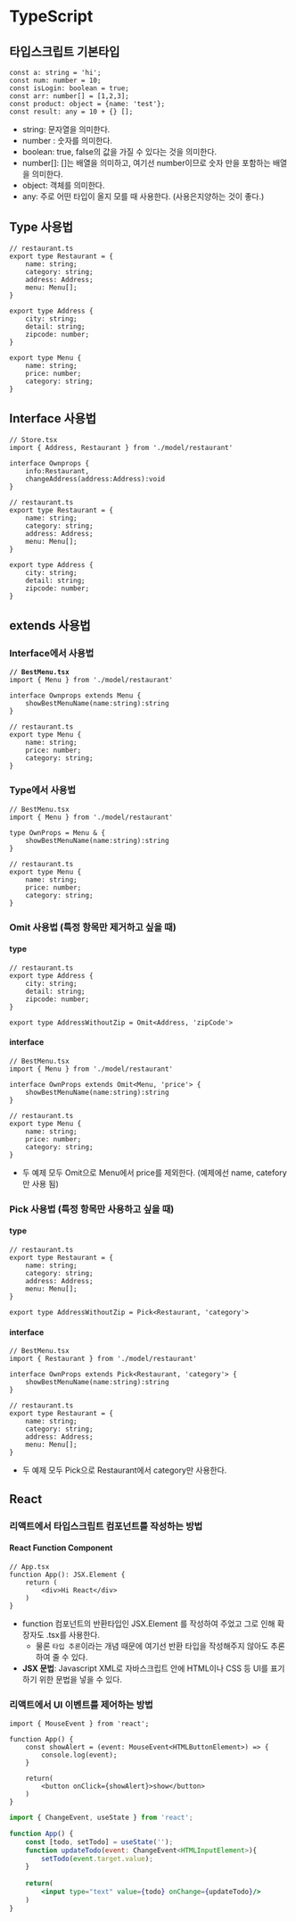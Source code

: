 # TypeScript

## 타입스크립트 기본타입

```tsx
const a: string = 'hi';
const num: number = 10;
const isLogin: boolean = true;
const arr: number[] = [1,2,3];
const product: object = {name: 'test'};
const result: any = 10 + {} [];
```

* string: 문자열을 의미한다.
* number : 숫자를 의미한다.
* boolean: true, false의 값을 가질 수 있다는 것을 의미한다.
* number\[]: \[]는 배열을 의미하고, 여기선 number이므로 숫자 만을 포함하는 배열을 의미한다.
* object: 객체를 의미한다.
* any: 주로 어떤 타입이 올지 모를 때 사용한다. (사용은지양하는 것이 좋다.)



## Type 사용법

```tsx
// restaurant.ts
export type Restaurant = {
    name: string;
    category: string;
    address: Address;
    menu: Menu[];
}

export type Address {
    city: string;
    detail: string;
    zipcode: number;
}

export type Menu {
    name: string;
    price: number;
    category: string;
}
```



## Interface 사용법

```tsx
// Store.tsx
import { Address, Restaurant } from './model/restaurant'

interface Ownprops {
    info:Restaurant,
    changeAddress(address:Address):void
}

// restaurant.ts
export type Restaurant = {
    name: string;
    category: string;
    address: Address;
    menu: Menu[];
}

export type Address {
    city: string;
    detail: string;
    zipcode: number;
}
```



## extends 사용법

### Interface에서 사용법

<pre class="language-tsx"><code class="lang-tsx"><strong>// BestMenu.tsx
</strong>import { Menu } from './model/restaurant'

interface Ownprops extends Menu {
    showBestMenuName(name:string):string
}

// restaurant.ts
export type Menu {
    name: string;
    price: number;
    category: string;
}
</code></pre>

### Type에서 사용법

```tsx
// BestMenu.tsx
import { Menu } from './model/restaurant'

type OwnProps = Menu & {
    showBestMenuName(name:string):string
}

// restaurant.ts
export type Menu {
    name: string;
    price: number;
    category: string;
}
```

### Omit 사용법 (특정 항목만 제거하고 싶을 때)

#### type

```tsx
// restaurant.ts
export type Address {
    city: string;
    detail: string;
    zipcode: number;
}

export type AddressWithoutZip = Omit<Address, 'zipCode'>
```

#### interface

```tsx
// BestMenu.tsx
import { Menu } from './model/restaurant'

interface OwnProps extends Omit<Menu, 'price'> {
    showBestMenuName(name:string):string
}

// restaurant.ts
export type Menu {
    name: string;
    price: number;
    category: string;
}
```

* 두 예제 모두 Omit으로 Menu에서 price를 제외한다. (예제에선 name, catefory만 사용 됨)

### Pick 사용법 (특정 항목만 사용하고 싶을 때)

#### type

```tsx
// restaurant.ts
export type Restaurant = {
    name: string;
    category: string;
    address: Address;
    menu: Menu[];
}

export type AddressWithoutZip = Pick<Restaurant, 'category'>
```

#### interface

```tsx
// BestMenu.tsx
import { Restaurant } from './model/restaurant'

interface OwnProps extends Pick<Restaurant, 'category'> {
    showBestMenuName(name:string):string
}

// restaurant.ts
export type Restaurant = {
    name: string;
    category: string;
    address: Address;
    menu: Menu[];
}
```

* 두 예제 모두 Pick으로 Restaurant에서 category만 사용한다.



## React

### 리액트에서 타입스크립트 컴포넌트를 작성하는 방법

#### React Function Component

```tsx
// App.tsx
function App(): JSX.Element {
    return (
        <div>Hi React</div>
    )
}
```

* function 컴포넌트의 반환타입인 JSX.Element 를 작성하여 주었고 그로 인해 확장자도 .tsx를 사용한다.
  * 물론 `타입 추론`이라는 개념 때문에 여기선 반환 타입을 작성해주지 않아도 추론하여 줄 수 있다.
* **JSX 문법**: Javascript XML로 자바스크립트 안에 HTML이나 CSS 등 UI를 표기하기 위한 문법을 넣을 수 있다.

### 리액트에서 UI 이벤트를 제어하는 방법

```tsx
import { MouseEvent } from 'react';

function App() {
    const showAlert = (event: MouseEvent<HTMLButtonElement>) => {
        console.log(event);
    }
    
    return(
        <button onClick={showAlert}>show</button>
    )
}
```

```jsx
import { ChangeEvent, useState } from 'react';

function App() {
    const [todo, setTodo] = useState('');
    function updateTodo(event: ChangeEvent<HTMLInputElement>){
        setTodo(event.target.value);
    }
    
    return(
        <input type="text" value={todo} onChange={updateTodo}/>
    )
}
```
